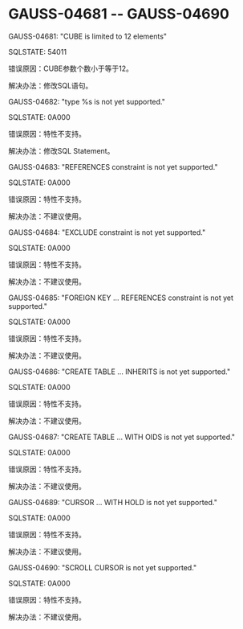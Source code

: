 # GAUSS-04681 -- GAUSS-04690<a name="ZH-CN_TOPIC_0302073264"></a>

GAUSS-04681: "CUBE is limited to 12 elements"

SQLSTATE: 54011

错误原因：CUBE参数个数小于等于12。

解决办法：修改SQL语句。

GAUSS-04682: "type %s is not yet supported."

SQLSTATE: 0A000

错误原因：特性不支持。

解决办法：修改SQL Statement。

GAUSS-04683: "REFERENCES constraint is not yet supported."

SQLSTATE: 0A000

错误原因：特性不支持。

解决办法：不建议使用。

GAUSS-04684: "EXCLUDE constraint is not yet supported."

SQLSTATE: 0A000

错误原因：特性不支持。

解决办法：不建议使用。

GAUSS-04685: "FOREIGN KEY ... REFERENCES constraint is not yet supported."

SQLSTATE: 0A000

错误原因：特性不支持。

解决办法：不建议使用。

GAUSS-04686: "CREATE TABLE ... INHERITS is not yet supported."

SQLSTATE: 0A000

错误原因：特性不支持。

解决办法：不建议使用。

GAUSS-04687: "CREATE TABLE ... WITH OIDS is not yet supported."

SQLSTATE: 0A000

错误原因：特性不支持。

解决办法：不建议使用。

GAUSS-04689: "CURSOR ... WITH HOLD is not yet supported."

SQLSTATE: 0A000

错误原因：特性不支持。

解决办法：不建议使用。

GAUSS-04690: "SCROLL CURSOR is not yet supported."

SQLSTATE: 0A000

错误原因：特性不支持。

解决办法：不建议使用。
